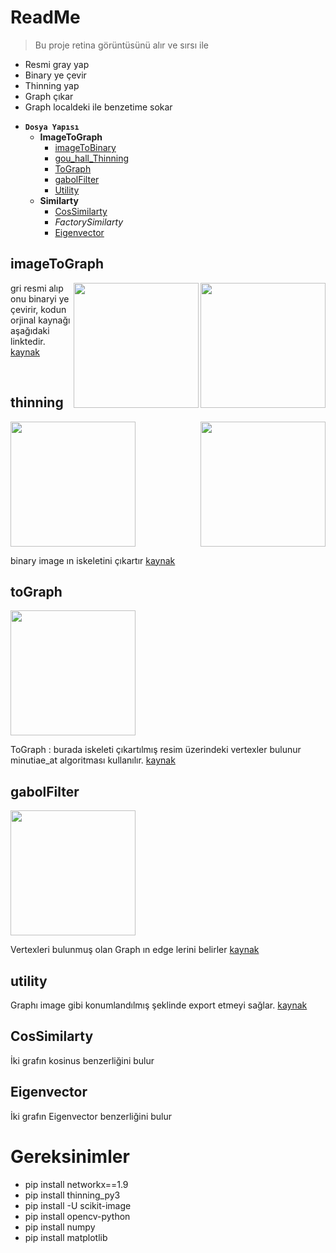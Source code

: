 # ReadMe

> Bu proje retina görüntüsünü alır ve sırsı ile

* Resmi gray yap
* Binary ye çevir
* Thinning yap
* Graph çıkar
* Graph localdeki ile benzetime sokar



- **`Dosya Yapısı`**
    - **ImageToGraph**
      - [imageToBinary](#imageToGraph)  
      - [gou_hall_Thinning](#thinning)
      - [ToGraph](#toGraph)
      - [gabolFilter](#gabolFilter)
      - [Utility](#utility)
    - **Similarty**
      - [CosSimilarty](#CosSimilarty)
      - _FactorySimilarty_
      - [Eigenvector](#Eigenvector)
    


## imageToGraph
<img src="https://github.com/cantek41/RetinaRecognition/blob/master/image/A01_1.jpg" align="right" width="200">
<img src="https://github.com/cantek41/RetinaRecognition/blob/master/image/A01_1_bloodvessel.png"   align="right" width="200">

gri resmi alıp onu binaryi ye çevirir, kodun orjinal kaynağı aşağıdaki linktedir. 
[kaynak](https://github.com/getsanjeev/retina-features/blob/master/bloodvessels.py)

<br>



## thinning
<img src="https://github.com/cantek41/RetinaRecognition/blob/master/image/wwws4.png" align="right"   width="200">
<img src="https://github.com/cantek41/RetinaRecognition/blob/master/image/graphh.png"   width="200">

binary image ın iskeletini çıkartır 
[kaynak](https://github.com/tastyminerals/thinning_py3)


## toGraph
<img src="https://github.com/cantek41/RetinaRecognition/blob/master/image/wwwsde.png"   width="200">

ToGraph : burada iskeleti çıkartılmış resim üzerindeki vertexler bulunur
minutiae_at algoritması kullanılır.
[kaynak](https://github.com/rtshadow/biometrics/blob/master/crossing_number.py)



## gabolFilter
<img src="https://github.com/cantek41/RetinaRecognition/blob/master/image/wwwsd.png"   width="200">


Vertexleri bulunmuş olan Graph ın edge lerini belirler
[kaynak](http://scikit-image.org/docs/dev/auto_examples/edges/plot_skeleton.html#sphx-glr-auto-examples-edges-plot-skeleton-py)



## utility
Graphı image gibi konumlandılmış şeklinde export etmeyi sağlar.
[kaynak](https://github.com/05dirnbe/nefi.git)

## CosSimilarty
İki grafın kosinus benzerliğini bulur

## Eigenvector
İki grafın Eigenvector benzerliğini bulur 


# Gereksinimler
* pip install networkx==1.9
* pip install thinning_py3
* pip install -U scikit-image
* pip install opencv-python
* pip install numpy
* pip install matplotlib

